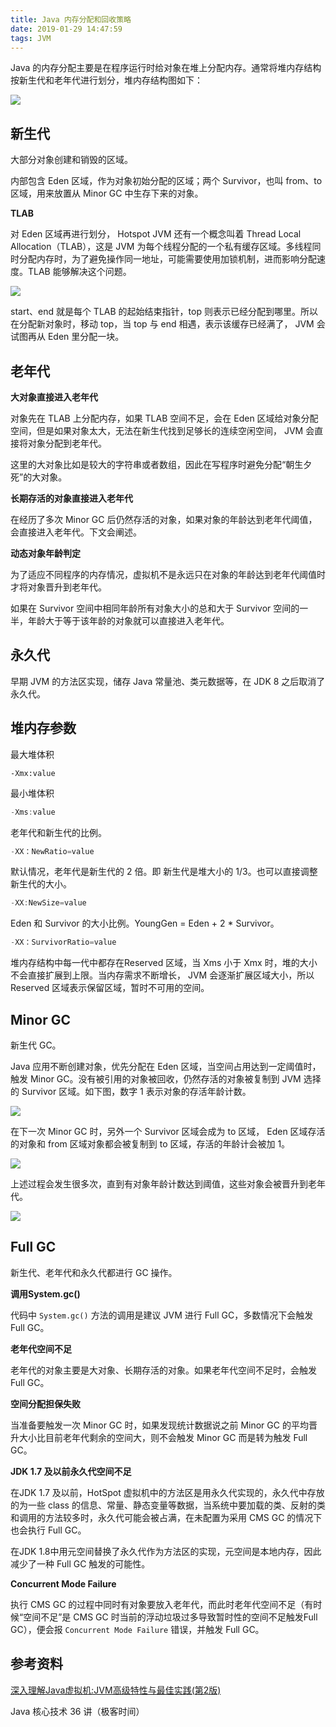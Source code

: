 ```yaml
---
title: Java 内存分配和回收策略
date: 2019-01-29 14:47:59
tags: JVM
---
```


Java 的内存分配主要是在程序运行时给对象在堆上分配内存。通常将堆内存结构按新生代和老年代进行划分，堆内存结构图如下：

![](https://raw.githubusercontent.com/zywudev/blog-source/master/image/jvm_heap_allocation.png)

## 新生代

大部分对象创建和销毁的区域。

内部包含 Eden 区域，作为对象初始分配的区域；两个 Survivor，也叫 from、to 区域，用来放置从 Minor GC 中生存下来的对象。

**TLAB**

对 Eden 区域再进行划分， Hotspot JVM 还有一个概念叫着 Thread Local Allocation（TLAB），这是 JVM 为每个线程分配的一个私有缓存区域。多线程同时分配内存时，为了避免操作同一地址，可能需要使用加锁机制，进而影响分配速度。TLAB 能够解决这个问题。

![](https://raw.githubusercontent.com/zywudev/blog-source/master/image/jvm_tlab.png)

start、end 就是每个 TLAB 的起始结束指针，top 则表示已经分配到哪里。所以在分配新对象时，移动 top，当 top 与 end 相遇，表示该缓存已经满了， JVM 会试图再从 Eden 里分配一块。

## 老年代

**大对象直接进入老年代**

对象先在 TLAB 上分配内存，如果 TLAB 空间不足，会在 Eden 区域给对象分配空间，但是如果对象太大，无法在新生代找到足够长的连续空闲空间， JVM 会直接将对象分配到老年代。

这里的大对象比如是较大的字符串或者数组，因此在写程序时避免分配“朝生夕死”的大对象。

**长期存活的对象直接进入老年代**

在经历了多次 Minor GC 后仍然存活的对象，如果对象的年龄达到老年代阈值，会直接进入老年代。下文会阐述。

**动态对象年龄判定**

为了适应不同程序的内存情况，虚拟机不是永远只在对象的年龄达到老年代阈值时才将对象晋升到老年代。

如果在 Survivor 空间中相同年龄所有对象大小的总和大于 Survivor 空间的一半，年龄大于等于该年龄的对象就可以直接进入老年代。

## 永久代

早期 JVM 的方法区实现，储存 Java 常量池、类元数据等，在 JDK 8 之后取消了永久代。

## 堆内存参数 

最大堆体积

```jav
-Xmx:value
```

最小堆体积

```java
-Xms:value
```

 老年代和新生代的比例。

```java
-XX：NewRatio=value
```

默认情况，老年代是新生代的 2 倍。即 新生代是堆大小的 1/3。也可以直接调整新生代的大小。

```java
-XX:NewSize=value
```

Eden 和 Survivor 的大小比例。YoungGen = Eden + 2 * Survivor。

```java
-XX：SurvivorRatio=value
```

堆内存结构中每一代中都存在Reserved 区域，当 Xms 小于 Xmx 时，堆的大小不会直接扩展到上限。当内存需求不断增长， JVM 会逐渐扩展区域大小，所以 Reserved 区域表示保留区域，暂时不可用的空间。

## Minor GC

新生代 GC。

Java 应用不断创建对象，优先分配在 Eden 区域，当空间占用达到一定阈值时，触发 Minor GC。没有被引用的对象被回收，仍然存活的对象被复制到 JVM 选择的 Survivor 区域。如下图，数字 1 表示对象的存活年龄计数。

![](https://raw.githubusercontent.com/zywudev/blog-source/master/image/jvm_minor_gc_1.png)

在下一次 Minor GC 时，另外一个 Survivor 区域会成为 to 区域， Eden 区域存活的对象和 from 区域对象都会被复制到 to 区域，存活的年龄计会被加 1。

![](https://raw.githubusercontent.com/zywudev/blog-source/master/image/jvm_minor_gc_2.png)

上述过程会发生很多次，直到有对象年龄计数达到阈值，这些对象会被晋升到老年代。

![](https://raw.githubusercontent.com/zywudev/blog-source/master/image/jvm_minor_gc_3.png)

## Full GC

新生代、老年代和永久代都进行 GC 操作。

**调用System.gc()**

代码中 `System.gc()` 方法的调用是建议 JVM 进行 Full GC，多数情况下会触发 Full GC。

**老年代空间不足**

老年代的对象主要是大对象、长期存活的对象。如果老年代空间不足时，会触发 Full GC。

**空间分配担保失败**

当准备要触发一次 Minor GC 时，如果发现统计数据说之前 Minor GC 的平均晋升大小比目前老年代剩余的空间大，则不会触发 Minor GC 而是转为触发 Full GC。

**JDK 1.7 及以前永久代空间不足**

在JDK 1.7 及以前，HotSpot 虚拟机中的方法区是用永久代实现的，永久代中存放的为一些 class 的信息、常量、静态变量等数据，当系统中要加载的类、反射的类和调用的方法较多时，永久代可能会被占满，在未配置为采用 CMS GC 的情况下也会执行 Full GC。

在JDK 1.8中用元空间替换了永久代作为方法区的实现，元空间是本地内存，因此减少了一种 Full GC 触发的可能性。

**Concurrent Mode Failure**

执行 CMS GC 的过程中同时有对象要放入老年代，而此时老年代空间不足（有时候“空间不足”是 CMS GC 时当前的浮动垃圾过多导致暂时性的空间不足触发Full GC），便会报 `Concurrent Mode Failure` 错误，并触发 Full GC。

## 参考资料

[深入理解Java虚拟机:JVM高级特性与最佳实践(第2版)](https://book.douban.com/subject/24722612/)

Java 核心技术 36 讲（极客时间）







